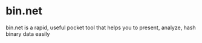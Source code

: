 bin.net
=======

bin.net is a rapid, useful pocket tool that helps you to present, analyze, hash binary data easily